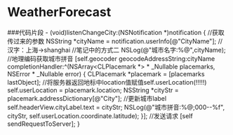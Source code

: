 # WeatherForecast

###代码片段
        - (void)listenChangeCity:(NSNotification *)notification {
                //获取传过来的参数
                NSString *cityName = notification.userInfo[@"CityName"];
                //汉字：上海->shanghai
                 //笔记中的方式二
                 NSLog(@"城市名字:%@",cityName);
                //地理编码获取城市拼音
                [self.geocoder geocodeAddressString:cityName completionHandler:^(NSArray<CLPlacemark *> * _Nullable placemarks,   NSError * _Nullable error) {
                CLPlacemark *placemark = [placemarks lastObject];
                //将服务器返回地标中location值赋值self.userLocation(!!!!!)
                self.userLocation = placemark.location;
                NSString *cityStr = placemark.addressDictionary[@"City"];
                //更新城市label
                self.headerView.cityLabel.text = cityStr;
                 NSLog(@"城市拼音:%@;000--%f", cityStr, self.userLocation.coordinate.latitude);
                }];
                //发送请求
                [self sendRequestToServer];
        }
